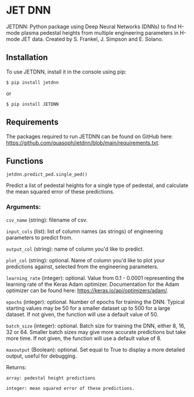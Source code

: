 # JET DNN

JETDNN: Python package using Deep Neural Networks (DNNs) to find H-mode plasma pedestal heights from multiple engineering parameters in H-mode JET data.
Created by S. Frankel, J. Simpson and E. Solano.

Installation
------------------

To use JETDNN, install it in the console using pip:
    
`$ pip install jetdnn`

or

`$ pip install JETDNN`

Requirements
------------------

The packages required to run JETDNN can be found on GitHub here: https://github.com/quasoph/jetdnn/blob/main/requirements.txt.

Functions
------------------

`jetdnn.predict_ped.single_ped()`

Predict a list of pedestal heights for a single type of pedestal, and calculate the mean squared error of these predictions.

### Arguments:

`csv_name` (string): filename of csv.

`input_cols` (list): list of column names (as strings) of engineering parameters to predict from.

`output_col` (string): name of column you'd like to predict.

`plot_col` (string): optional. Name of column you'd like to plot your predictions against, selected from the engineering parameters.

`learning_rate` (integer): optional. Value from 0.1 - 0.0001 representing the learning rate of the Keras Adam optimizer.
    Documentation for the Adam optimizer can be found here: https://keras.io/api/optimizers/adam/.

`epochs` (integer): optional. Number of epochs for training the DNN. Typical starting values may be 50 for a smaller dataset up to 500 for a large dataset.
    If not given, the function will use a default value of 50.

`batch_size` (integer): optional. Batch size for training the DNN, either 8, 16, 32 or 64. Smaller batch sizes may give more accurate predictions but take more time.
    If not given, the function will use a default value of 8.

`maxoutput` (Boolean): optional. Set equal to True to display a more detailed output, useful for debugging.

Returns:

    array: pedestal height predictions
    
    integer: mean squared error of these predictions.
